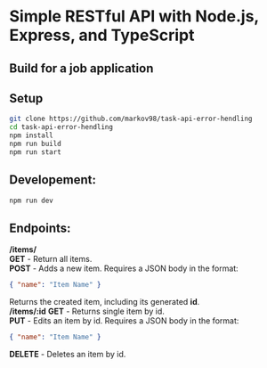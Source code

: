 # Simple RESTful API with Node.js, Express, and TypeScript

## Build for a job application

## Setup

```bash
git clone https://github.com/markov98/task-api-error-hendling
cd task-api-error-hendling
npm install
npm run build
npm run start
```

## Developement:
```bash
npm run dev
```

## Endpoints:
**/items/**<br>
**GET** - Return all items.<br>
**POST** - Adds a new item.
Requires a JSON body in the format:
```json
{ "name": "Item Name" }
```
Returns the created item, including its generated **id**.<br>
**/items/:id**
**GET** - Returns single item by id.<br>
**PUT** - Edits an item by id.
Requires a JSON body in the format:
```json
{ "name": "Item Name" }
```
**DELETE** - Deletes an item by id.
